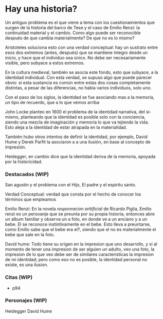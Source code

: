 # Hay una historia?

Un antiguo problema es el que viene a tema con los cuestionamientos que surgen de la historia del barco de Tese y el caso de Emilio Renzi: la continuidad material y el cambio. Como algo puede ser reconocible después de que cambia materialmente? De que no es lo mismo?

Aristoteles soluciona esto con una verdad conceptual: hay un sustrato entre esos dos extremos (antes, después) que se mantiene integro desde un inicio, y hace que el individuo sea único. No debe ser necesariamente visible, pero subyace a estos extremos.

En la cultura medieval, también se asocia este fondo, esto que subyace, a la identidad individual. Con esta verdad, se supuso algo que puede parecer obvio: si esta sustancia es común entre estas dos cosas completamente distintas, a pesar de las diferencias, no había varios individuos, solo uno.

Con el paso de los siglos, la identidad se fue asociando mas a la memoria, un tipo de recuerdo, que a lo que vemos arriba

John Locke planteo en 1600 el problema de la identidad narrativa, del si-mismo, planteando que la identidad es posible solo con la conciencia, siendo una mezcla de imaginación y memoria lo que va tejiendo la vida. Esto aleja a la identidad de estar atrapada en la materialidad. 

También hubo otros intentos de definir la identidad, por ejemplo, David Hume y Derek Parfit la asociaron a a una ilusión, en base al concepto de impresión.

Heidegger, en cambio dice que la identidad deriva de la memoria, apoyada por la historicidad.

### Destacados (WIP)
San agustin y el problema con el Hijo, El padre y el espiritu santo.

Verdad Conceptual: verdad que consta por el hecho de conocer los términos que empleamos

Emilio Renzi: En la novela *responracion aritificial* de Ricardo Piglia, Emilio renzi es un persoanje que se preunta por su propia historia, entonces abre un album familiar y observa un a foto, en donde ve a un anciano y a un bebe. El se reconoce instintivamente en el bebe. Esto lleva a preuntarse, como Emilio sabe que el bebe era el?, siendo que el no es materialmente el bebe que sale en la foto. 

David hume:   Todo tiene su origen en la impresion que uno desarrollo, y si al momento de tener una impresion de ser alguien un adulto, veo una foto, la impresion de lo que veo debe ser de similares caracteristicas la impresion de mi identidad; pero como eso no es posible, la identidad personal no existe, es una ilusion.

### Citas (WIP)
- p94

### Personajes (WIP)
Heidegger
David Hume
